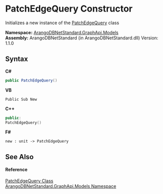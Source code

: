 # PatchEdgeQuery Constructor 
 

Initializes a new instance of the <a href="dc8a013a-fc54-e83a-dfda-5aad6d54697c">PatchEdgeQuery</a> class

**Namespace:**&nbsp;<a href="6fb2338d-d8f7-f9c1-2056-1702fe9bf954">ArangoDBNetStandard.GraphApi.Models</a><br />**Assembly:**&nbsp;ArangoDBNetStandard (in ArangoDBNetStandard.dll) Version: 1.1.0

## Syntax

**C#**<br />
``` C#
public PatchEdgeQuery()
```

**VB**<br />
``` VB
Public Sub New
```

**C++**<br />
``` C++
public:
PatchEdgeQuery()
```

**F#**<br />
``` F#
new : unit -> PatchEdgeQuery
```


## See Also


#### Reference
<a href="dc8a013a-fc54-e83a-dfda-5aad6d54697c">PatchEdgeQuery Class</a><br /><a href="6fb2338d-d8f7-f9c1-2056-1702fe9bf954">ArangoDBNetStandard.GraphApi.Models Namespace</a><br />